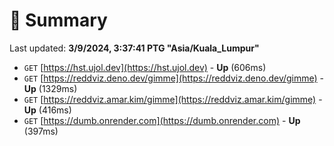 # 📖 Summary
Last updated: **3/9/2024, 3:37:41 PTG "Asia/Kuala_Lumpur"**

- `GET` [https://hst.ujol.dev](https://hst.ujol.dev) - **Up** (606ms)
- `GET` [https://reddviz.deno.dev/gimme](https://reddviz.deno.dev/gimme) - **Up** (1329ms)
- `GET` [https://reddviz.amar.kim/gimme](https://reddviz.amar.kim/gimme) - **Up** (416ms)
- `GET` [https://dumb.onrender.com](https://dumb.onrender.com) - **Up** (397ms)
